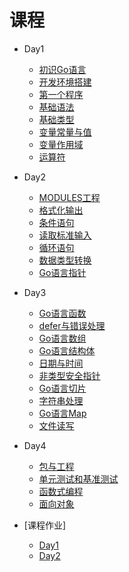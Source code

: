 # 课程

* Day1
  * [初识Go语言](./zh-cn/base/hello_go.md)
  * [开发环境搭建](./zh-cn/base/install.md)
  * [第一个程序](./zh-cn/base/hello_world.md)
  * [基础语法](./zh-cn/base/syntax.md)
  * [基础类型](./zh-cn/base/data_struct.md)
  * [变量常量与值](./zh-cn/base/var_value.md)
  * [变量作用域](./zh-cn/base/scope.md)
  * [运算符](./zh-cn/base/operate.md)
* Day2
  * [MODULES工程](./zh-cn/base/modules.md)
  * [格式化输出](./zh-cn/base/fmt_out.md)
  * [条件语句](./zh-cn/base/if.md)
  * [读取标准输入](./zh-cn/base/fmt_in.md)
  * [循环语句](./zh-cn/base/for.md)
  * [数据类型转换](./zh-cn/base/strconv.md)
  * [Go语言指针](./zh-cn/base/pointer.md)
* Day3
  * [Go语言函数](./zh-cn/base/func.md)
  * [defer与错误处理](./zh-cn/base/error.md)
  * [Go语言数组](./zh-cn/base/array.md)
  * [Go语言结构体](./zh-cn/base/struct.md)
  * [日期与时间](./zh-cn/base/string.md)
  * [非类型安全指针](./zh-cn/base/unsafe_pointer.md)
  * [Go语言切片](./zh-cn/base/slice.md)
  * [字符串处理](./zh-cn/base/string.md)
  * [Go语言Map](./zh-cn/base/map.md)
  * [文件读写](./zh-cn/base/string.md)
* Day4
  * [包与工程](./zh-cn/base/pkg.md)
  * [单元测试和基准测试](./zh-cn/base/func.md)
  * [函数式编程](./zh-cn/base/fp.md)
  * [面向对象](./zh-cn/base/oop.md)

* [课程作业]
  * [Day1](./day1/README.md)
  * [Day2](./day2/README.md)
